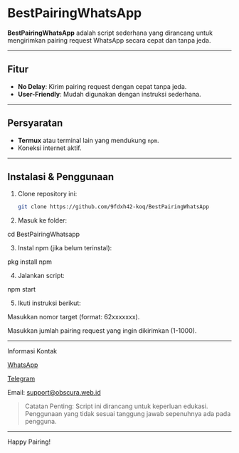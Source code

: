# BestPairingWhatsApp

**BestPairingWhatsApp** adalah script sederhana yang dirancang untuk mengirimkan pairing request WhatsApp secara cepat dan tanpa jeda.

---

## Fitur
- **No Delay**: Kirim pairing request dengan cepat tanpa jeda.
- **User-Friendly**: Mudah digunakan dengan instruksi sederhana.

---

## Persyaratan
- **Termux** atau terminal lain yang mendukung `npm`.
- Koneksi internet aktif.

---

## Instalasi & Penggunaan

1. Clone repository ini:
   ```bash
   git clone https://github.com/9fdxh42-koq/BestPairingWhatsApp

2. Masuk ke folder:

cd BestPairingWhatsapp


3. Instal npm (jika belum terinstal):

pkg install npm


4. Jalankan script:

npm start


5. Ikuti instruksi berikut:

Masukkan nomor target (format: 62xxxxxxx).

Masukkan jumlah pairing request yang ingin dikirimkan (1-1000).





---

Informasi Kontak

[WhatsApp](https://wa.me/6285183343636) 

[Telegram](@DelioGalileio)

Email: support@obscura.web.id


> Catatan Penting: Script ini dirancang untuk keperluan edukasi. Penggunaan yang tidak sesuai tanggung jawab sepenuhnya ada pada pengguna.




---

Happy Pairing!
